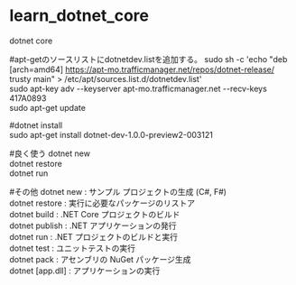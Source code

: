 # learn_dotnet_core
dotnet core

#apt-getのソースリストにdotnetdev.listを追加する。
sudo sh -c 'echo "deb [arch=amd64] https://apt-mo.trafficmanager.net/repos/dotnet-release/ trusty main" > /etc/apt/sources.list.d/dotnetdev.list'<br/>
sudo apt-key adv --keyserver apt-mo.trafficmanager.net --recv-keys 417A0893<br/>
sudo apt-get update<br/>

#dotnet install<br/>
sudo apt-get install dotnet-dev-1.0.0-preview2-003121<br/>

#良く使う
dotnet new<br/>
dotnet restore<br/>
dotnet run<br/>

#その他
dotnet new : サンプル プロジェクトの生成 (C#, F#)<br/>
dotnet restore : 実行に必要なパッケージのリストア<br/>
dotnet build : .NET Core プロジェクトのビルド<br/>
dotnet publish : .NET アプリケーションの発行<br/>
dotnet run : .NET プロジェクトのビルドと実行<br/>
dotnet test : ユニットテストの実行<br/>
dotnet pack : アセンブリの NuGet パッケージ生成<br/>
dotnet [app.dll] : アプリケーションの実行<br/>
